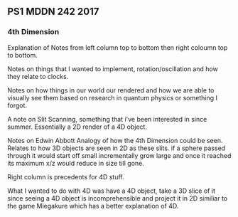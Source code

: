 ## PS1 MDDN 242 2017

### 4th Dimension

Explanation of Notes from left column top to bottom then right coloumn top to bottom. 

Notes on things that I wanted to implement, rotation/oscillation and how they relate to clocks. 

Notes on how things in our world our rendered and how we are able to visually see them based on research in quantum physics or something I forgot. 

A note on Slit Scanning, something that i've been interested in since summer. Essentially a 2D render of a 4D object. 

Notes on Edwin Abbott Analogy of how the 4th Dimension could be seen.
Relates to how 3D objects are seen in 2D as these slits. if a sphere passed through it would start off small incrementally grow large and once it reached its maximum x/z would reduce in size till gone.

Right column is precedents for 4D stuff.

What I wanted to do with 4D was have a 4D object, take a 3D slice of it since seeing a 4D object is incomprehensible and project it in 2D similiar to the game Miegakure which has a better explanation of 4D.

